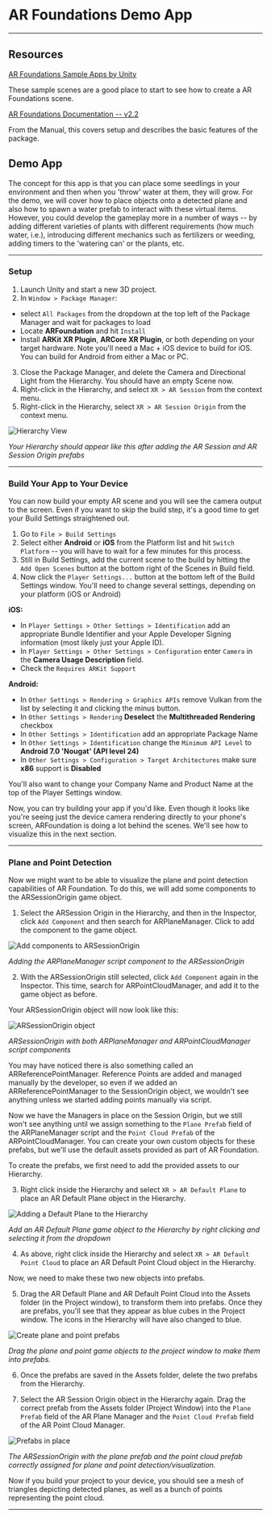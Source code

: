 # AR Foundations Demo App

----
## Resources
[AR Foundations Sample Apps by Unity](https://github.com/Unity-Technologies/arfoundation-samples)

These sample scenes are a good place to start to see how to create a AR Foundations scene.

[AR Foundations Documentation -- v2.2](https://docs.unity3d.com/Packages/com.unity.xr.arfoundation@2.2/manual/index.html)

From the Manual, this covers setup and describes the basic features of the package.

## Demo App
The concept for this app is that you can place some seedlings in your environment and then when you 'throw' water at them, they will grow. For the demo, we will cover how to place objects onto a detected plane and also how to spawn a water prefab to interact with these virtual items. However, you could develop the gameplay more in a number of ways -- by adding different varieties of plants with different requirements (how much water, i.e.), introducing different mechanics such as fertilizers or weeding, adding timers to the 'watering can' or the plants, etc. 

----
### Setup

1. Launch Unity and start a new 3D project.
2. In `Window > Package Manager`:
 - select `All Packages` from the dropdown at the top left of the Package Manager and wait for packages to load
 - Locate **ARFoundation** and hit `Install`
 - Install **ARKit XR Plugin**, **ARCore XR Plugin**, or both depending on your target hardware. Note you'll need a Mac + iOS device to build for iOS. You can build for Android from either a Mac or PC.
3. Close the Package Manager, and delete the Camera and Directional Light from the Hierarchy. You should have an empty Scene now.
4. Right-click in the Hierarchy, and select `XR > AR Session` from the context menu.
5. Right-click in the Hierarchy, select `XR > AR Session Origin` from the context menu.

![Hierarchy View](images/emptyARScene.png)

*Your Hierarchy should appear like this after adding the AR Session and AR Session Origin prefabs*

---

### Build Your App to Your Device

You can now build your empty AR scene and you will see the camera output to the screen. Even if you want to skip the build step, it's a good time to get your Build Settings straightened out.

1. Go to `File > Build Settings`
2. Select either **Android** or **iOS** from the Platform list and hit `Switch Platform` -- you will have to wait for a few minutes for this process.
3. Still in Build Settings, add the current scene to the build by hitting the `Add Open Scenes` button at the bottom right of the Scenes in Build field.
4. Now click the `Player Settings...` button at the bottom left of the Build Settings window. You'll need to change several settings, depending on your platform (iOS or Android)
 
**iOS:**
   
- In `Player Settings > Other Settings > Identification` add an appropriate Bundle Identifier and your Apple Developer Signing information (most likely just your Apple ID).
- In `Player Settings > Other Settings > Configuration` enter `Camera` in the **Camera Usage Description** field.
- Check the `Requires ARKit Support`

**Android:**

 - In `Other Settings > Rendering > Graphics APIs` remove Vulkan from the list by selecting it and clicking the minus button.
 - In `Other Settings > Rendering` **Deselect** the **Multithreaded Rendering** checkbox 
 - In `Other Settings > Identification` add an appropriate Package Name
 - In `Other Settings > Identification` change the `Minimum API Level` to **Android 7.0 'Nougat' (API level 24)**
 - In `Other Settings > Configuration > Target Architectures` make sure **x86** support is **Disabled**

You'll also want to change your Company Name and Product Name at the top of the Player Settings window.

Now, you can try building your app if you'd like. Even though it looks like you're seeing just the device camera rendering directly to your phone's screen, ARFoundation is doing a lot behind the scenes. We'll see how to visualize this in the next section.

----

### Plane and Point Detection

Now we might want to be able to visualize the plane and point detection capabilities of AR Foundation. To do this, we will add some components to the ARSessionOrigin game object.

1. Select the ARSession Origin in the Hierarchy, and then in the Inspector, click `Add Component` and then search for ARPlaneManager. Click to add the component to the game object.

![Add components to ARSessionOrigin](images/planemanager.jpg)

*Adding the ARPlaneManager script component to the ARSessionOrigin*

2. With the ARSessionOrigin still selected, click `Add Component` again in the Inspector. This time, search for ARPointCloudManager, and add it to the game object as before.

Your ARSessionOrigin object will now look like this:

![ARSessionOrigin object](images/session.jpg)

*ARSessionOrigin with both ARPlaneManager and ARPointCloudManager script components*

You may have noticed there is also something called an ARReferencePointManager. Reference Points are added and managed manually by the developer, so even if we added an ARReferencePointManager to the SessionOrigin object, we wouldn't see anything unless we started adding points manually via script.

Now we have the Managers in place on the Session Origin, but we still won't see anything until we assign something to the `Plane Prefab` field of the ARPlaneManager script and the `Point Cloud Prefab` of the ARPointCloudManager. You can create your own custom objects for these prefabs, but we'll use the default assets provided as part of AR Foundation.

To create the prefabs, we first need to add the provided assets to our Hierarchy.

3. Right click inside the Hierarchy and select `XR > AR Default Plane` to place an AR Default Plane object in the Hierarchy.

![Adding a Default Plane to the Hierarchy](images/defaultplane.jpg)

*Add an AR Default Plane game object to the Hierarchy by right clicking and selecting it from the dropdown*

4. As above, right click inside the Hierarchy and select `XR > AR Default Point Cloud` to place an AR Default Point Cloud object in the Hierarchy.

Now, we need to make these two new objects into prefabs.

5. Drag the AR Default Plane and AR Default Point Cloud into the Assets folder (in the Project window), to transform them into prefabs. Once they are prefabs, you'll see that they appear as blue cubes in the Project window. The icons in the Hierarchy will have also changed to blue.

![Create plane and point prefabs](images/prefabs.jpg)

*Drag the plane and point game objects to the project window to make them into prefabs.*

6. Once the prefabs are saved in the Assets folder, delete the two prefabs from the Hierarchy.

7. Select the AR Session Origin object in the Hierarchy again. Drag the correct prefab from the Assets folder (Project Window) into the `Plane Prefab` field of the AR Plane Manager and the `Point Cloud Prefab` field of the AR Point Cloud Manager.

![Prefabs in place](images/detection.jpg)

*The ARSessionOrigin with the plane prefab and the point cloud prefab correctly assigned for plane and point detection/visualization.*


Now if you build your project to your device, you should see a mesh of triangles depicting detected planes, as well as a bunch of points representing the point cloud.

---



